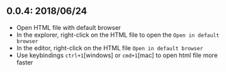 ## 0.0.4: 2018/06/24
- Open HTML file with default browser
- In the explorer, right-click on the HTML file to open the `Open in default browser`
- In the editor, right-click on the HTML file `Open in default browser`
- Use keybindings `ctrl+1`[windows] or `cmd+1`[mac] to open html file more faster
